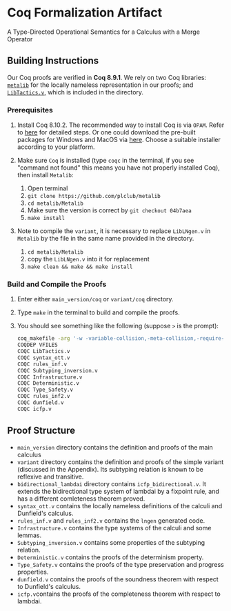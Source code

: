 # Coq Formalization Artifact
A Type-Directed Operational Semantics for a Calculus with a Merge Operator

## Building Instructions

Our Coq proofs are verified in **Coq 8.9.1**. We rely on two Coq libraries:
[`metalib`](https://github.com/plclub/metalib) for the locally nameless
representation in our proofs; and
[`LibTactics.v`](http://gallium.inria.fr/~fpottier/ssphs/LibTactics.html),
which is included in the directory.



### Prerequisites

1. Install Coq 8.10.2.
   The recommended way to install Coq is via `OPAM`. Refer to
   [here](https://coq.inria.fr/opam/www/using.html) for detailed steps. Or one could
   download the pre-built packages for Windows and MacOS via
   [here](https://github.com/coq/coq/releases/tag/V8.9.1). Choose a suitable installer
   according to your platform.

2. Make sure `Coq` is installed (type `coqc` in the terminal, if you see "command
   not found" this means you have not properly installed Coq), then install `Metalib`:
   1. Open terminal
   2. `git clone https://github.com/plclub/metalib`
   3. `cd metalib/Metalib`
   4. Make sure the version is correct by `git checkout 04b7aea`
   5. `make install`

3. Note to compile the `variant`, it is necessary to replace `LibLNgen.v` in `Metalib` by the file in the same name provided in the directory.
   1. `cd metalib/Metalib`
   2. copy the `LibLNgen.v` into it for replacement
   3. `make clean && make && make install`

### Build and Compile the Proofs

1. Enter either `main_version/coq` or `variant/coq` directory.

2. Type `make` in the terminal to build and compile the proofs.

3. You should see something like the following (suppose `>` is the prompt):
   ```sh
   coq_makefile -arg '-w -variable-collision,-meta-collision,-require-in-module' -f _CoqProject -o CoqSrc.mk
   COQDEP VFILES
   COQC LibTactics.v
   COQC syntax_ott.v
   COQC rules_inf.v
   COQC Subtyping_inversion.v
   COQC Infrastructure.v
   COQC Deterministic.v
   COQC Type_Safety.v
   COQC rules_inf2.v
   COQC dunfield.v
   COQC icfp.v
   ```

## Proof Structure

- `main_version` directory contains the definition and proofs of the main calculus
- `variant` directory contains the definition and proofs of the simple variant (discussed in the Appendix). Its subtyping relation is
known to be reflexive and transitive.
- `bidirectional_lambdai` directory contains `icfp_bidirectional.v`. It extends the
bidirectional type system of lambdai by a fixpoint rule, and has a different comleteness theorem proved.
- `syntax_ott.v` contains the locally nameless definitions of the calculi and Dunfield's calculus.
- `rules_inf.v` and `rules_inf2.v` contains the `lngen` generated code.
- `Infrastructure.v` contains the type systems of the calculi and some lemmas.
- `Subtyping_inversion.v` contains some properties of the subtyping relation.
- `Deterministic.v` contains the proofs of the determinism property.
- `Type_Safety.v` contains the proofs of the type preservation and progress properties.
- `dunfield.v` contains the proofs of the soundness theorem with respect to Dunfield's calculus.
- `icfp.v`contains the proofs of the completeness theorem with respect to lambdai.
